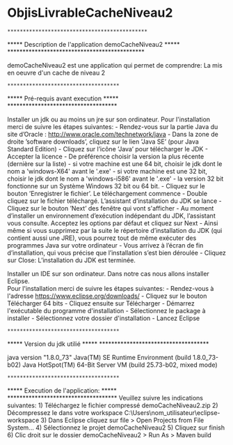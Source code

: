 # ObjisLivrableCacheNiveau2
	*********************************************
*****  	Description de l'application demoCacheNiveau2   *****
	*********************************************

demoCacheNiveau2 est une application qui permet de comprendre:
La mis en oeuvre d'un cache de niveau 2	

	************************************
*****  	     Pré-requis avant execution		*****
	************************************

Installer un jdk ou au moins un jre sur son ordinateur.
Pour l'installation merci de suivre les étapes suivantes:
	- Rendez-vous sur la partie Java du site d’Oracle : http://www.oracle.com/technetwork/java
	- Dans la zone de droite ’software downloads’, cliquez sur le lien ’Java SE’ (pour Java Standard Edition)
	- Cliquez sur l’icône ’Java’ pour télécharger le JDK
	- Accepter la licence
	- De préférence choisir la version la plus récente (dernière sur la liste)
		- si votre machine est une 64 bit, choisir le jdk dont le nom a 'windows-X64' avant le '.exe'
		- si votre machine est une 32 bit, choisir le jdk dont le nom a 'windows-i586' avant le '.exe'
		- la version 32 bit fonctionne sur un Système Windows 32 bit ou 64 bit.
	- Cliquez sur le bouton ’Enregistrer le fichier’. Le téléchargement commence
	- Double cliquez sur le fichier téléchargé. L’assistant d’installation du JDK se lance
	- Cliquez sur le bouton ’Next’ des fenêtre qui vont s'afficher
	- Au moment d’installer un environnement d’exécution indépendant du JDK, l’assistant vous consulte. Acceptez les options par défaut et cliquez sur Next
	- Ainsi même si vous supprimez par la suite le répertoire d’installation du JDK (qui contient aussi une JRE), vous pourrez tout de même exécuter des programmes Java sur votre ordinateur
	- Vous arrivez à l’écran de fin d’installation, qui vous précise que l’installation s’est bien déroulée 
	- Cliquez sur Close: L’installation du JDK est terminée. 

Installer un IDE sur son ordinateur. Dans notre cas nous allons installer Eclipse.  
Pour l'installation merci de suivre les étapes suivantes:
	- Rendez-vous à l'adresse https://www.eclipse.org/downloads/
	- Cliquez sur le bouton Télécharger 64 bits
	- Cliquez ensuite sur Télécharger
	- Démarrez l'exécutable du programme d'installation
	- Sélectionnez le package à installer
	- Sélectionnez votre dossier d'installation
	- Lancez Eclipse 

	************************************
*****  		Version du jdk utilié		  	*****
	************************************

java version "1.8.0_73"
Java(TM) SE Runtime Environment (build 1.8.0_73-b02)
Java HotSpot(TM) 64-Bit Server VM (build 25.73-b02, mixed mode)

	************************************
***** 	Execution de l'application:    		*****
	************************************
Veuillez suivre les indications suivantes:
	1) Téléchargez le fichier compressé demoCacheNiveau2.zip
	2) Décompressez le dans votre workspace C:\Users\nom_utilisateur\eclipse-workspace
	3) Dans Eclipse cliquez sur file > Open Projects from File System...
	4) Sélectionnez le projet demoCacheNiveau2
	5) Cliquez sur finish
	6) Clic droit sur le dossier demoCacheNiveau2 > Run As > Maven build
